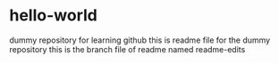 # hello-world
dummy repository for learning github 
this is readme file for the dummy repository
this is the branch file of readme named readme-edits
